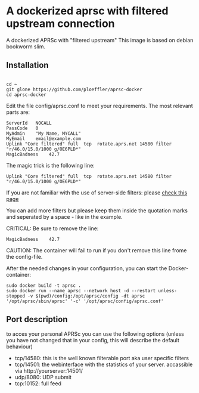 # A dockerized aprsc with filtered upstream connection

A dockerized APRSc with "filtered upstream"
This image is based on debian bookworm slim.

## Installation

```shell

cd ~
git glone https://github.com/ploeffler/aprsc-docker
cd aprsc-docker

```

Edit the file config/aprsc.conf to meet your requirements. The most relevant parts are:

```shell
ServerId   NOCALL
PassCode   0
MyAdmin    "My Name, MYCALL"
MyEmail    email@example.com
Uplink "Core filtered" full  tcp  rotate.aprs.net 14580 filter "r/46.0/15.0/1000 g/OE6PLD*"
MagicBadness	42.7
```

The magic trick is the following line:

```shell
Uplink "Core filtered" full  tcp  rotate.aprs.net 14580 filter "r/46.0/15.0/1000 g/OE6PLD*"
```

If you are not familiar with the use of server-side filters: please [check this page](https://www.aprs-is.net/javAPRSFilter.aspx)

You can add more filters but please keep them inside the quotation marks and seperated by a space - like in the example.

CRITICAL: Be sure to remove the line:

```shell
MagicBadness	42.7
```

CAUTION: The container will fail to run if you don't remove this line frome the config-file.

After the needed changes in your configuration, you can start the Docker-container:

```shell
sudo docker build -t aprsc .
sudo docker run --name aprsc --network host -d --restart unless-stopped -v $(pwd)/config:/opt/aprsc/config -dt aprsc '/opt/aprsc/sbin/aprsc' '-c' '/opt/aprsc/config/aprsc.conf' 
```

## Port description

to acces your personal APRSc you can use the following options (unless you have not changed that in your config, this will describe the default behaviour)

- tcp/14580: this is the well known filterable port aka user specific filters
- tcp/14501: the webinterface with the statistics of your server. accassible via http://yourserver:14501/
- udp/8080:  UDP submit
- tcp:10152: full feed